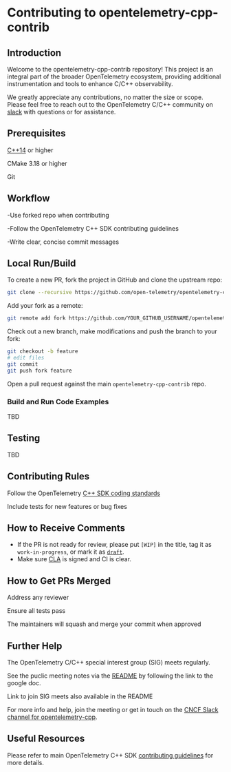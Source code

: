 # Contributing to opentelemetry-cpp-contrib

## Introduction

Welcome to the opentelemetry-cpp-contrib repository! This project is an integral part of the broader OpenTelemetry ecosystem, providing additional instrumentation and tools to enhance C/C++ observability.

We greatly appreciate any contributions, no matter the size or scope. Please feel free to reach out to the OpenTelemetry C/C++ community on [slack](https://cloud-native.slack.com/archives/C01N3AT62SJ) with questions or for assistance.

## Prerequisites

[C++14](https://github.com/open-telemetry/opentelemetry-cpp/?tab=readme-ov-file#supported-c-versions) or higher

CMake 3.18 or higher

Git

## Workflow

-Use forked repo when contributing

-Follow the OpenTelemetry C++ SDK contributing guidelines

-Write clear, concise commit messages

## Local Run/Build

To create a new PR, fork the project in GitHub and clone the upstream repo:

```sh
git clone --recursive https://github.com/open-telemetry/opentelemetry-cpp-contrib.git
```

Add your fork as a remote:

```sh
git remote add fork https://github.com/YOUR_GITHUB_USERNAME/opentelemetry-cpp-contrib.git
```

Check out a new branch, make modifications and push the branch to your fork:

```sh
git checkout -b feature
# edit files
git commit
git push fork feature
```

Open a pull request against the main `opentelemetry-cpp-contrib` repo.

### Build and Run Code Examples

TBD

## Testing

TBD

## Contributing Rules

Follow the OpenTelemetry [C++ SDK coding standards](https://github.com/open-telemetry/opentelemetry-cpp?tab=readme-ov-file#supported-c-versions)

Include tests for new features or bug fixes


## How to Receive Comments

* If the PR is not ready for review, please put `[WIP]` in the title, tag it
  as `work-in-progress`, or mark it as [`draft`](https://github.blog/2019-02-14-introducing-draft-pull-requests/).
* Make sure [CLA](https://identity.linuxfoundation.org/projects/cncf) is
  signed and CI is clear.
  
## How to Get PRs Merged

Address any reviewer 

Ensure all tests pass

The maintainers will squash and merge your commit when approved



## Further Help

The OpenTelemetry C/C++ special interest group (SIG) meets regularly. 

See the puclic meeting notes via the [README](https://github.com/open-telemetry/opentelemetry-cpp?tab=readme-ov-file#contributing) by following the link to the google doc.

Link to join SIG meets also available in the README

For more info and help, join the meeting or get in touch on the [CNCF Slack channel for opentelemetry-cpp](https://cloud-native.slack.com/archives/C01N3AT62SJ).  



## Useful Resources

Please refer to main OpenTelemetry C++ SDK [contributing guidelines](https://github.com/open-telemetry/opentelemetry-cpp/blob/master/CONTRIBUTING.md) for more details.
